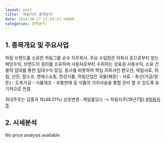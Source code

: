 ```yaml
---
layout: post
title: '하림지주 종목분석'
date: 2024-10-27 21:20:23 +0900
categories: 종목분석
---
```


## 1. 종목개요 및 주요사업

하림 브랜드를 소유한 하림그룹 순수 지주회사. 주요 수입원은 자회사 등으로부터 받는 배당수익, 브랜드의 권리를 소유하며 사용자로부터 수취하는 상표권 사용수익, 소유 건물의 임대를 통한 임대수익 등임. 동사를 비롯하여 핵심 자회사인 팬오션, 제일사료, 하림, 선진, 팜스코, 엔에스쇼핑, 한강식품, 하림산업은 곡물(해운) - 사료 - 축산(가금/양돈) - 도축가공 - 식품제조 - 유통판매 등 식품의 가치사슬을 통합 관리 할 수 있도록 유기적으로 연결.

최대주주는 김홍국 외(48.51%) 상호변경 : 제일홀딩스 -> 하림지주(18년7월)
[#하림지주](#)

## 2. 시세분석

No price analysis available
